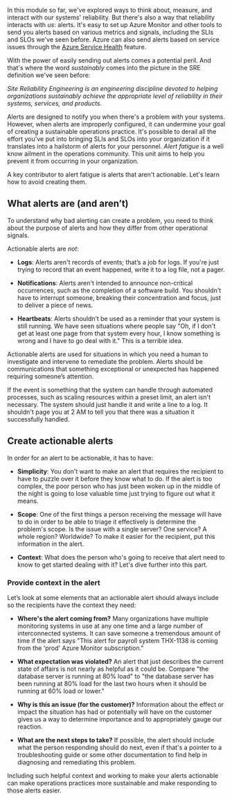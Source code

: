 In this module so far, we've explored ways to think about, measure, and interact with our systems' reliability. But there's also a way that reliability interacts with _us_: alerts. It's easy to set up Azure Monitor and other tools to send you alerts based on various metrics and signals, including the SLIs and SLOs we've seen before. Azure can also send alerts based on service issues through the [Azure Service Health](https://azure.microsoft.com/features/service-health/) feature.

With the power of easily sending out alerts comes a potential peril. And that's where the word _sustainably_ comes into the picture in the SRE definition we've seen before:

*Site Reliability Engineering is an engineering discipline devoted to helping organizations sustainably achieve the appropriate level of reliability in their systems, services, and products.*

Alerts are designed to notify you when there's a problem with your systems. However, when alerts are improperly configured, it can undermine your goal of creating a sustainable operations practice. It's possible to derail all the effort you've put into bringing SLIs and SLOs into your organization if it translates into a hailstorm of alerts for your personnel. _Alert fatigue_ is a well know ailment in the operations community. This unit aims to help you prevent it from occurring in your organization.

A key contributor to alert fatigue is alerts that aren't actionable. Let's learn how to avoid creating them.

## What alerts are (and aren’t)

To understand why bad alerting can create a problem, you need to think about the purpose of alerts and how they differ from other operational signals.

Actionable alerts are _not_:

- **Logs**: Alerts aren't records of events; that’s a job for logs. If you're just trying to record that an event happened, write it to a log file, not a pager.

- **Notifications**: Alerts aren't intended to announce non-critical occurrences, such as the completion of a software build. You shouldn't have to interrupt someone, breaking their concentration and focus, just to deliver a piece of news.

- **Heartbeats**: Alerts shouldn’t be used as a reminder that your system is still running. We have seen situations where people say "Oh, if I don't get at least one page from that system every hour, I know something is wrong and I have to go deal with it." This is a terrible idea.

Actionable alerts are used for situations in which you need a human to investigate and intervene to remediate the problem. Alerts should be communications that something exceptional or unexpected has happened requiring someone’s attention.

If the event is something that the system can handle through automated processes, such as scaling resources within a preset limit, an alert isn't necessary. The system should just handle it and write a line to a log. It shouldn't page you at 2 AM to tell you that there was a situation it successfully handled.

## Create actionable alerts

In order for an alert to be actionable, it has to have:

- **Simplicity**: You don't want to make an alert that requires the recipient to have to puzzle over it before they know what to do. If the alert is too complex, the poor person who has just been woken up in the middle of the night is going to lose valuable time just trying to figure out what it means.

- **Scope**: One of the first things a person receiving the message will have to do in order to be able to triage it effectively is determine the problem's scope. Is the issue with a single server? One service? A whole region? Worldwide? To make it easier for the recipient, put this information in the alert.

- **Context**: What does the person who's going to receive that alert need to know to get started dealing with it? Let's dive further into this part.

### Provide context in the alert

Let’s look at some elements that an actionable alert should always include so the recipients have the context they need:

- **Where's the alert coming from?** Many organizations have multiple monitoring systems in use at any one time and a large number of interconnected systems. It can save someone a tremendous amount of time if the alert says "This alert for payroll system THX-1138 is coming from the 'prod' Azure Monitor subscription."

- **What expectation was violated?** An alert that just describes the current state of affairs is not nearly as helpful as it could be. Compare "the database server is running at 80% load" to "the database server has been running at 80% load for the last two hours when it should be running at 60% load or lower."

- **Why is this an issue (for the customer)?** Information about the effect or impact the situation has had or potentially will have on the customer gives us a way to determine importance and to appropriately gauge our reaction.

- **What are the next steps to take?** If possible, the alert should include what the person responding should do next, even if that's a pointer to a troubleshooting guide or some other documentation to find help in diagnosing and remediating this problem.

Including such helpful context and working to make your alerts actionable can make operations practices more sustainable and make responding to those alerts easier.

